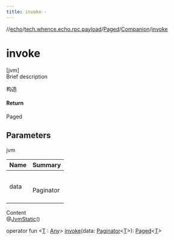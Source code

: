 ```yaml
---
title: invoke -
---
```

//[echo](../../../index.md)/[tech.whence.echo.rpc.payload](../../index.md)/[Paged](../index.md)/[Companion](index.md)/[invoke](invoke.md)



# invoke  
[jvm]  
Brief description  


构造



#### Return  


Paged<T>



## Parameters  
  
jvm  
  
|  Name|  Summary| 
|---|---|
| data| <br><br>Paginator<T><br><br>
  
  
Content  
@[JvmStatic](https://kotlinlang.org/api/latest/jvm/stdlib/kotlin.jvm/-jvm-static/index.html)()  
  
operator fun <[T](invoke.md) : [Any](https://kotlinlang.org/api/latest/jvm/stdlib/kotlin/-any/index.html)> [invoke](invoke.md)(data: [Paginator](../../../tech.whence.echo.container/-paginator/index.md)<[T](invoke.md)>): [Paged](../index.md)<[T](invoke.md)>  



